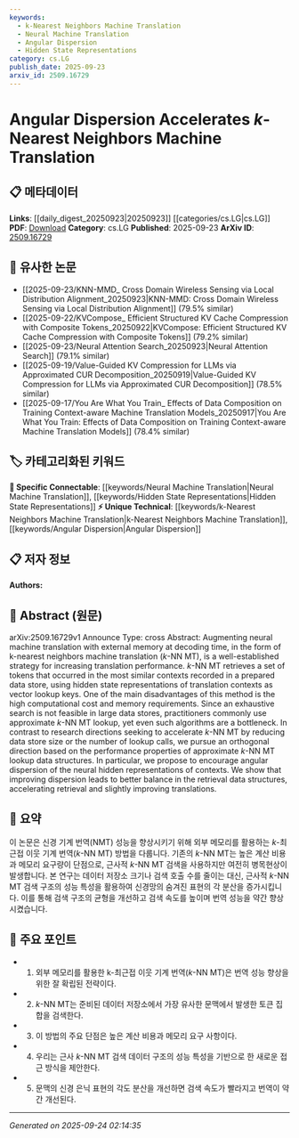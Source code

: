 ```yaml
---
keywords:
  - k-Nearest Neighbors Machine Translation
  - Neural Machine Translation
  - Angular Dispersion
  - Hidden State Representations
category: cs.LG
publish_date: 2025-09-23
arxiv_id: 2509.16729
---
```


<!-- KEYWORD_LINKING_METADATA:
{
  "processed_timestamp": "2025-09-24T02:14:35.140958",
  "vocabulary_version": "1.0",
  "selected_keywords": [
    "k-Nearest Neighbors Machine Translation",
    "Neural Machine Translation",
    "Angular Dispersion",
    "Hidden State Representations"
  ],
  "rejected_keywords": [],
  "similarity_scores": {
    "k-Nearest Neighbors Machine Translation": 0.8,
    "Neural Machine Translation": 0.75,
    "Angular Dispersion": 0.7,
    "Hidden State Representations": 0.7
  },
  "extraction_method": "AI_prompt_based",
  "budget_applied": true,
  "candidates_json": {
    "candidates": [
      {
        "surface": "k-nearest neighbors machine translation",
        "canonical": "k-Nearest Neighbors Machine Translation",
        "aliases": [
          "k-NN MT"
        ],
        "category": "unique_technical",
        "rationale": "This is a specific method discussed in the paper, crucial for understanding the proposed improvements.",
        "novelty_score": 0.7,
        "connectivity_score": 0.65,
        "specificity_score": 0.9,
        "link_intent_score": 0.8
      },
      {
        "surface": "neural machine translation",
        "canonical": "Neural Machine Translation",
        "aliases": [
          "NMT"
        ],
        "category": "specific_connectable",
        "rationale": "A key area of application for machine learning techniques, directly relevant to the paper's focus.",
        "novelty_score": 0.5,
        "connectivity_score": 0.85,
        "specificity_score": 0.8,
        "link_intent_score": 0.75
      },
      {
        "surface": "angular dispersion",
        "canonical": "Angular Dispersion",
        "aliases": [],
        "category": "unique_technical",
        "rationale": "A novel concept introduced in the paper to improve retrieval performance.",
        "novelty_score": 0.8,
        "connectivity_score": 0.6,
        "specificity_score": 0.85,
        "link_intent_score": 0.7
      },
      {
        "surface": "hidden state representations",
        "canonical": "Hidden State Representations",
        "aliases": [],
        "category": "specific_connectable",
        "rationale": "Central to the retrieval process in k-NN MT, linking to broader neural network concepts.",
        "novelty_score": 0.55,
        "connectivity_score": 0.75,
        "specificity_score": 0.7,
        "link_intent_score": 0.7
      }
    ],
    "ban_list_suggestions": [
      "method",
      "performance",
      "data store"
    ]
  },
  "decisions": [
    {
      "candidate_surface": "k-nearest neighbors machine translation",
      "resolved_canonical": "k-Nearest Neighbors Machine Translation",
      "decision": "linked",
      "scores": {
        "novelty": 0.7,
        "connectivity": 0.65,
        "specificity": 0.9,
        "link_intent": 0.8
      }
    },
    {
      "candidate_surface": "neural machine translation",
      "resolved_canonical": "Neural Machine Translation",
      "decision": "linked",
      "scores": {
        "novelty": 0.5,
        "connectivity": 0.85,
        "specificity": 0.8,
        "link_intent": 0.75
      }
    },
    {
      "candidate_surface": "angular dispersion",
      "resolved_canonical": "Angular Dispersion",
      "decision": "linked",
      "scores": {
        "novelty": 0.8,
        "connectivity": 0.6,
        "specificity": 0.85,
        "link_intent": 0.7
      }
    },
    {
      "candidate_surface": "hidden state representations",
      "resolved_canonical": "Hidden State Representations",
      "decision": "linked",
      "scores": {
        "novelty": 0.55,
        "connectivity": 0.75,
        "specificity": 0.7,
        "link_intent": 0.7
      }
    }
  ]
}
-->

# Angular Dispersion Accelerates $k$-Nearest Neighbors Machine Translation

## 📋 메타데이터

**Links**: [[daily_digest_20250923|20250923]] [[categories/cs.LG|cs.LG]]
**PDF**: [Download](https://arxiv.org/pdf/2509.16729.pdf)
**Category**: cs.LG
**Published**: 2025-09-23
**ArXiv ID**: [2509.16729](https://arxiv.org/abs/2509.16729)

## 🔗 유사한 논문
- [[2025-09-23/KNN-MMD_ Cross Domain Wireless Sensing via Local Distribution Alignment_20250923|KNN-MMD: Cross Domain Wireless Sensing via Local Distribution Alignment]] (79.5% similar)
- [[2025-09-22/KVCompose_ Efficient Structured KV Cache Compression with Composite Tokens_20250922|KVCompose: Efficient Structured KV Cache Compression with Composite Tokens]] (79.2% similar)
- [[2025-09-23/Neural Attention Search_20250923|Neural Attention Search]] (79.1% similar)
- [[2025-09-19/Value-Guided KV Compression for LLMs via Approximated CUR Decomposition_20250919|Value-Guided KV Compression for LLMs via Approximated CUR Decomposition]] (78.5% similar)
- [[2025-09-17/You Are What You Train_ Effects of Data Composition on Training Context-aware Machine Translation Models_20250917|You Are What You Train: Effects of Data Composition on Training Context-aware Machine Translation Models]] (78.4% similar)

## 🏷️ 카테고리화된 키워드
**🔗 Specific Connectable**: [[keywords/Neural Machine Translation|Neural Machine Translation]], [[keywords/Hidden State Representations|Hidden State Representations]]
**⚡ Unique Technical**: [[keywords/k-Nearest Neighbors Machine Translation|k-Nearest Neighbors Machine Translation]], [[keywords/Angular Dispersion|Angular Dispersion]]

## 📋 저자 정보

**Authors:** 

## 📄 Abstract (원문)

arXiv:2509.16729v1 Announce Type: cross 
Abstract: Augmenting neural machine translation with external memory at decoding time, in the form of k-nearest neighbors machine translation ($k$-NN MT), is a well-established strategy for increasing translation performance. $k$-NN MT retrieves a set of tokens that occurred in the most similar contexts recorded in a prepared data store, using hidden state representations of translation contexts as vector lookup keys. One of the main disadvantages of this method is the high computational cost and memory requirements. Since an exhaustive search is not feasible in large data stores, practitioners commonly use approximate $k$-NN MT lookup, yet even such algorithms are a bottleneck. In contrast to research directions seeking to accelerate $k$-NN MT by reducing data store size or the number of lookup calls, we pursue an orthogonal direction based on the performance properties of approximate $k$-NN MT lookup data structures. In particular, we propose to encourage angular dispersion of the neural hidden representations of contexts. We show that improving dispersion leads to better balance in the retrieval data structures, accelerating retrieval and slightly improving translations.

## 📝 요약

이 논문은 신경 기계 번역(NMT) 성능을 향상시키기 위해 외부 메모리를 활용하는 $k$-최근접 이웃 기계 번역($k$-NN MT) 방법을 다룹니다. 기존의 $k$-NN MT는 높은 계산 비용과 메모리 요구량이 단점으로, 근사적 $k$-NN MT 검색을 사용하지만 여전히 병목현상이 발생합니다. 본 연구는 데이터 저장소 크기나 검색 호출 수를 줄이는 대신, 근사적 $k$-NN MT 검색 구조의 성능 특성을 활용하여 신경망의 숨겨진 표현의 각 분산을 증가시킵니다. 이를 통해 검색 구조의 균형을 개선하고 검색 속도를 높이며 번역 성능을 약간 향상시켰습니다.

## 🎯 주요 포인트

- 1. 외부 메모리를 활용한 k-최근접 이웃 기계 번역($k$-NN MT)은 번역 성능 향상을 위한 잘 확립된 전략이다.
- 2. $k$-NN MT는 준비된 데이터 저장소에서 가장 유사한 문맥에서 발생한 토큰 집합을 검색한다.
- 3. 이 방법의 주요 단점은 높은 계산 비용과 메모리 요구 사항이다.
- 4. 우리는 근사 $k$-NN MT 검색 데이터 구조의 성능 특성을 기반으로 한 새로운 접근 방식을 제안한다.
- 5. 문맥의 신경 은닉 표현의 각도 분산을 개선하면 검색 속도가 빨라지고 번역이 약간 개선된다.


---

*Generated on 2025-09-24 02:14:35*